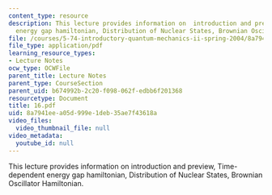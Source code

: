 ```yaml
---
content_type: resource
description: This lecture provides information on  introduction and preview, Time-dependent
  energy gap hamiltonian, Distribution of Nuclear States, Brownian Oscillator Hamiltonian.
file: /courses/5-74-introductory-quantum-mechanics-ii-spring-2004/8a7941eea05d999e1deb35ae7f43618a_16.pdf
file_type: application/pdf
learning_resource_types:
- Lecture Notes
ocw_type: OCWFile
parent_title: Lecture Notes
parent_type: CourseSection
parent_uid: b674992b-2c20-f098-062f-edbb6f201368
resourcetype: Document
title: 16.pdf
uid: 8a7941ee-a05d-999e-1deb-35ae7f43618a
video_files:
  video_thumbnail_file: null
video_metadata:
  youtube_id: null
---
```

This lecture provides information on  introduction and preview, Time-dependent energy gap hamiltonian, Distribution of Nuclear States, Brownian Oscillator Hamiltonian.

